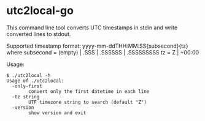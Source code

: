 # utc2local-go

This command line tool converts UTC timestamps in stdin and write
converted lines to stdout.

Supported timestamp format:
  yyyy-mm-ddTHH:MM:SS{subsecond}{tz}
  where subsecond = (empty) | .SSS | .SSSSSS | .SSSSSSSSS
        tz = Z | +00:00

Usage:
```
$ ./utc2local -h
Usage of ./utc2local:
  -only-first
        convert only the first datetime in each line
  -tz string
        UTF timezone string to search (default "Z")
  -version
        show version and exit
```
